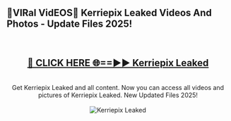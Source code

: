 <h2>🔴VIRal VidEOS🔴 Kerriepix Leaked Videos And Photos - Update Files 2025!</h2>
<br>
<div align="center">
<h2><a href="https://virallinks.top/odZfE0" rel="nofollow">🔴 CLICK HERE 🌐==►► Kerriepix Leaked</a></h2>
<br>
Get Kerriepix Leaked and all content. Now you can access all videos and pictures of Kerriepix Leaked. New Updated Files 2025!
<br>
<br>
<a href="https://virallinks.top/odZfE0" rel="nofollow" data-target="animated-image.originalLink"><img src="https://i.imgur.com/dJHk4Zq.gif)" alt="Kerriepix Leaked" style="max-width: 100%; display: inline-block;" data-target="animated-image.originalImage"></a>
</div>
<br>
